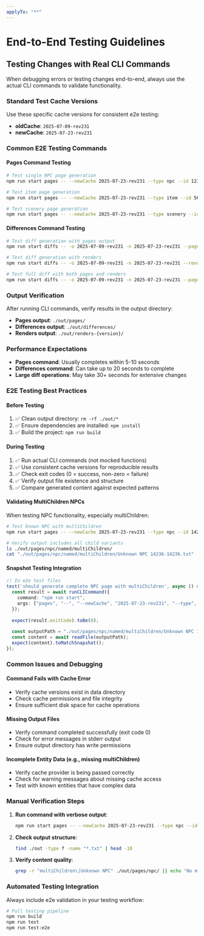 ```yaml
---
applyTo: "**"
---
```


# End-to-End Testing Guidelines

## Testing Changes with Real CLI Commands

When debugging errors or testing changes end-to-end, always use the actual CLI commands to validate functionality.

### Standard Test Cache Versions

Use these specific cache versions for consistent e2e testing:

- **oldCache**: `2025-07-09-rev231`
- **newCache**: `2025-07-23-rev231`

### Common E2E Testing Commands

#### Pages Command Testing
```bash
# Test single NPC page generation
npm run start pages -- --newCache 2025-07-23-rev231 --type npc --id 1234

# Test item page generation
npm run start pages -- --newCache 2025-07-23-rev231 --type item --id 5678

# Test scenery page generation  
npm run start pages -- --newCache 2025-07-23-rev231 --type scenery --id 9012
```

#### Differences Command Testing
```bash
# Test diff generation with pages output
npm run start diffs -- -o 2025-07-09-rev231 -n 2025-07-23-rev231 --pages true

# Test diff generation with renders
npm run start diffs -- -o 2025-07-09-rev231 -n 2025-07-23-rev231 --renders renders-2025-07-23-rev231-1

# Test full diff with both pages and renders
npm run start diffs -- -o 2025-07-09-rev231 -n 2025-07-23-rev231 --pages true --renders renders-2025-07-23-rev231-1
```

### Output Verification

After running CLI commands, verify results in the output directory:

- **Pages output**: `./out/pages/`
- **Differences output**: `./out/differences/`
- **Renders output**: `./out/renders-{version}/`

### Performance Expectations

- **Pages command**: Usually completes within 5-10 seconds
- **Differences command**: Can take up to 20 seconds to complete
- **Large diff operations**: May take 30+ seconds for extensive changes

### E2E Testing Best Practices

#### Before Testing
1. ✅ Clean output directory: `rm -rf ./out/*`
2. ✅ Ensure dependencies are installed: `npm install`
3. ✅ Build the project: `npm run build`

#### During Testing
1. ✅ Run actual CLI commands (not mocked functions)
2. ✅ Use consistent cache versions for reproducible results
3. ✅ Check exit codes (0 = success, non-zero = failure)
4. ✅ Verify output file existence and structure
5. ✅ Compare generated content against expected patterns

#### Validating MultiChildren NPCs
When testing NPC functionality, especially multiChildren:

```bash
# Test known NPC with multiChildren
npm run start pages -- --newCache 2025-07-23-rev231 --type npc --id 14236

# Verify output includes all child variants
ls ./out/pages/npc/named/multiChildren/
cat "./out/pages/npc/named/multiChildren/Unknown NPC 14236-14236.txt"
```

#### Snapshot Testing Integration
```typescript
// In e2e test files
test('should generate complete NPC page with multiChildren', async () => {
  const result = await runCLICommand({
    command: "npm run start",
    args: ["pages", "--", "--newCache", "2025-07-23-rev231", "--type", "npc", "--id", "14236"]
  });
  
  expect(result.exitCode).toBe(0);
  
  const outputPath = "./out/pages/npc/named/multiChildren/Unknown NPC 14236-14236.txt";
  const content = await readFile(outputPath);
  expect(content).toMatchSnapshot();
});
```

### Common Issues and Debugging

#### Command Fails with Cache Error
- Verify cache versions exist in data directory
- Check cache permissions and file integrity
- Ensure sufficient disk space for cache operations

#### Missing Output Files
- Verify command completed successfully (exit code 0)
- Check for error messages in stderr output
- Ensure output directory has write permissions

#### Incomplete Entity Data (e.g., missing multiChildren)
- Verify cache provider is being passed correctly
- Check for warning messages about missing cache access
- Test with known entities that have complex data

### Manual Verification Steps

1. **Run command with verbose output**:
   ```bash
   npm run start pages -- --newCache 2025-07-23-rev231 --type npc --id 14236 2>&1 | tee test.log
   ```

2. **Check output structure**:
   ```bash
   find ./out -type f -name "*.txt" | head -10
   ```

3. **Verify content quality**:
   ```bash
   grep -r "multiChildren\|Unknown NPC" ./out/pages/npc/ || echo "No multiChildren found"
   ```

### Automated Testing Integration

Always include e2e validation in your testing workflow:

```bash
# Full testing pipeline
npm run build
npm run test
npm run test:e2e
```
